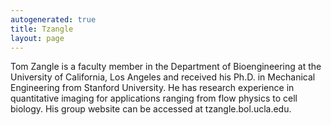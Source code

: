 ```yaml
---
autogenerated: true
title: Tzangle
layout: page
---
```


Tom Zangle is a faculty member in the Department of Bioengineering at
the University of California, Los Angeles and received his Ph.D. in
Mechanical Engineering from Stanford University. He has research
experience in quantitative imaging for applications ranging from flow
physics to cell biology. His group website can be accessed at
tzangle.bol.ucla.edu.
